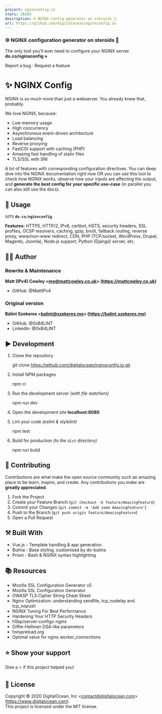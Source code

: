 ```yaml
---
project: nginxconfig.io
stars: 28269
description: ⚙️ NGINX config generator on steroids 💉
url: https://github.com/digitalocean/nginxconfig.io
---
```


  

### ⚙️ NGINX configuration generator on steroids 💉

The only tool you'll ever need to configure your NGINX server.  
**do.co/nginxconfig »**  
  
Report a bug · Request a feature

  

✨ NGINX Config
==============

NGINX is so much more than just a webserver. You already knew that, probably.

We love NGINX, because:

-   Low memory usage
-   High concurrency
-   Asynchronous event-driven architecture
-   Load balancing
-   Reverse proxying
-   FastCGI support with caching (PHP)
-   Amazing fast handling of static files
-   TLS/SSL with SNI

A lot of features with corresponding configuration directives. You can deep dive into the NGINX documentation right now OR you can use this tool to check how NGINX works, observe how your inputs are affecting the output, and **generate the best config for your specific use-case** (in parallel you can also still use the docs).

🚀 Usage
--------

`GOTO` **`do.co/nginxconfig`**

**Features:** HTTPS, HTTP/2, IPv6, certbot, HSTS, security headers, SSL profiles, OCSP resolvers, caching, gzip, brotli, fallback routing, reverse proxy, www/non-www redirect, CDN, PHP (TCP/socket, WordPress, Drupal, Magento, Joomla), Node.js support, Python (Django) server, etc.

👨‍💻 Author
------------

### Rewrite & Maintenance

**Matt (IPv4) Cowley <me@mattcowley.co.uk\> (https://mattcowley.co.uk)**

-   GitHub: @MattIPv4

### Original version

**Bálint Szekeres <balint@szekeres.me\> (https://balint.szekeres.me)**

-   GitHub: @0xB4LINT
-   LinkedIn: @0xB4LINT

▶️ Development
--------------

1.  Clone the repository
    
    git clone https://github.com/digitalocean/nginxconfig.io.git
    
2.  Install NPM packages
    
    npm ci
    
3.  Run the development server _(with file watchers)_
    
    npm run dev
    
4.  Open the development site **localhost:8080**
    
5.  Lint your code _(eslint & stylelint)_
    
    npm test
    
6.  Build for production _(to the `dist` directory)_
    
    npm run build
    

🤝 Contributing
---------------

Contributions are what make the open source community such an amazing place to be learn, inspire, and create. Any contributions you make are **greatly appreciated**.

1.  Fork the Project
2.  Create your Feature Branch (`git checkout -b feature/AmazingFeature`)
3.  Commit your Changes (`git commit -m 'Add some AmazingFeature'`)
4.  Push to the Branch (`git push origin feature/AmazingFeature`)
5.  Open a Pull Request

⚒️ Built With
-------------

-   Vue.js - Template handling & app generation
-   Bulma - Base styling, customised by do-bulma
-   Prism - Bash & NGINX syntax highlighting

📚 Resources
------------

-   Mozilla SSL Configuration Generator v5
-   Mozilla SSL Configuration Generator
-   OWASP TLS Cipher String Cheat Sheet
-   Nginx Optimization: understanding sendfile, tcp\_nodelay and tcp\_nopush
-   NGINX Tuning For Best Performance
-   Hardening Your HTTP Security Headers
-   h5bp/server-configs-nginx
-   Diffie-Hellman DSA-like parameters
-   hstspreload.org
-   Optimal value for nginx worker\_connections

⭐️ Show your support
--------------------

Give a ⭐️ if this project helped you!

📝 License
----------

Copyright © 2020 DigitalOcean, Inc <contact@digitalocean.com\> (https://www.digitalocean.com).  
This project is licensed under the MIT license.
